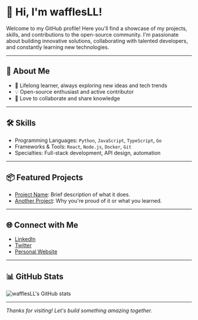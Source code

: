 # 👋 Hi, I'm wafflesLL!

Welcome to my GitHub profile! Here you'll find a showcase of my projects, skills, and contributions to the open-source community. I'm passionate about building innovative solutions, collaborating with talented developers, and constantly learning new technologies.

---

## 🚀 About Me

- 🌱 Lifelong learner, always exploring new ideas and tech trends
- 💡 Open-source enthusiast and active contributor
- 🤝 Love to collaborate and share knowledge

---

## 🛠️ Skills

<!-- Add your top languages, frameworks, and specialties here -->
- Programming Languages: `Python`, `JavaScript`, `TypeScript`, `Go`
- Frameworks & Tools: `React`, `Node.js`, `Docker`, `Git`
- Specialties: Full-stack development, API design, automation

---

## 📦 Featured Projects

<!-- Highlight your favorite or most impactful repositories -->
- [Project Name](https://github.com/wafflesLL/project-name): Brief description of what it does.
- [Another Project](https://github.com/wafflesLL/another-project): Why you're proud of it or what you learned.

---

## 🌐 Connect with Me

<!-- Add your preferred social links or ways to reach you -->
- [LinkedIn](#)
- [Twitter](#)
- [Personal Website](#)

---

## 📊 GitHub Stats

![wafflesLL's GitHub stats](https://github-readme-stats.vercel.app/api?username=wafflesLL&show_icons=true&hide_title=true&theme=github_dark)

---

_Thanks for visiting! Let's build something amazing together._
